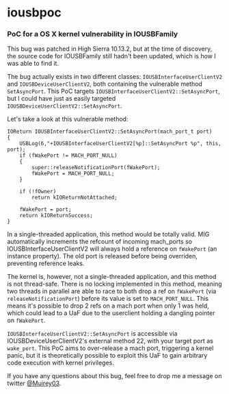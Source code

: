 # iousbpoc
### PoC for a OS X kernel vulnerability in IOUSBFamily

This bug was patched in High Sierra 10.13.2, but at the time of discovery, the source code for IOUSBFamily still hadn't been updated, which is how I was able to find it.

The bug actually exists in two different classes: `IOUSBInterfaceUserClientV2` and `IOUSBDeviceUserClientV2`, both containing the vulnerable method `SetAsyncPort`. This PoC targets `IOUSBInterfaceUserClientV2::SetAsyncPort`, but I could have just as easily targeted `IOUSBDeviceUserClientV2::SetAsyncPort`.

Let's take a look at this vulnerable method:

```
IOReturn IOUSBInterfaceUserClientV2::SetAsyncPort(mach_port_t port)
{
	USBLog(6,"+IOUSBInterfaceUserClientV2[%p]::SetAsyncPort %p", this, port);
	if (fWakePort != MACH_PORT_NULL)
	{
		super::releaseNotificationPort(fWakePort);
		fWakePort = MACH_PORT_NULL;
	}

	if (!fOwner)
		return kIOReturnNotAttached;

	fWakePort = port;
	return kIOReturnSuccess;
}
```

In a single-threaded application, this method would be totally valid. MIG automatically increments the refcount of incoming mach_ports so IOUSBInterfaceUserClientV2 will always hold a reference on `fWakePort` (an instance property). The old port is released before being overriden, preventing reference leaks.

The kernel is, however, not a single-threaded application, and this method is not thread-safe. There is no locking implemented in this method, meaning two threads in parallel are able to race to both drop a ref on `fWakePort` (via `releaseNotificationPort`) before its value is set to `MACH_PORT_NULL`. This means it's possible to drop 2 refs on a mach port when only 1 was held, which could lead to a UaF due to the userclient holding a dangling pointer on `fWakePort`.

`IOUSBInterfaceUserClientV2::SetAsyncPort` is accessible via IOUSBDeviceUserClientV2's external method 22, with your target port as `wake_port`. This PoC aims to over-release a mach port, triggering a kernel panic, but it is theoretically possible to exploit this UaF to gain arbitrary code execution with kernel privileges.

If you have any questions about this bug, feel free to drop me a message on twitter [@Muirey03](https://twitter.com/Muirey03).